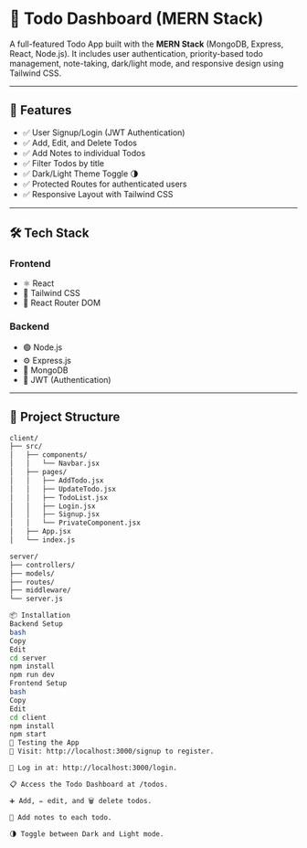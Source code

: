 # 📝 Todo Dashboard (MERN Stack)

A full-featured Todo App built with the **MERN Stack** (MongoDB, Express, React, Node.js). It includes user authentication, priority-based todo management, note-taking, dark/light mode, and responsive design using Tailwind CSS.

---

## 🚀 Features

- ✅ User Signup/Login (JWT Authentication)
- ✅ Add, Edit, and Delete Todos
- ✅ Add Notes to individual Todos
- ✅ Filter Todos by title
- ✅ Dark/Light Theme Toggle 🌗
- ✅ Protected Routes for authenticated users
- ✅ Responsive Layout with Tailwind CSS

---

## 🛠️ Tech Stack

### Frontend

- ⚛️ React
- 🎨 Tailwind CSS
- 🔁 React Router DOM

### Backend

- 🟢 Node.js
- ⚙️ Express.js
- 🍃 MongoDB
- 🔐 JWT (Authentication)

---

## 📁 Project Structure

```bash
client/
├── src/
│   ├── components/
│   │   └── Navbar.jsx
│   ├── pages/
│   │   ├── AddTodo.jsx
│   │   ├── UpdateTodo.jsx
│   │   ├── TodoList.jsx
│   │   ├── Login.jsx
│   │   ├── Signup.jsx
│   │   └── PrivateComponent.jsx
│   ├── App.jsx
│   └── index.js

server/
├── controllers/
├── models/
├── routes/
├── middleware/
└── server.js

📦 Installation
Backend Setup
bash
Copy
Edit
cd server
npm install
npm run dev
Frontend Setup
bash
Copy
Edit
cd client
npm install
npm start
🧪 Testing the App
🔑 Visit: http://localhost:3000/signup to register.

🔐 Log in at: http://localhost:3000/login.

📋 Access the Todo Dashboard at /todos.

➕ Add, ✏️ edit, and 🗑️ delete todos.

📝 Add notes to each todo.

🌗 Toggle between Dark and Light mode.
